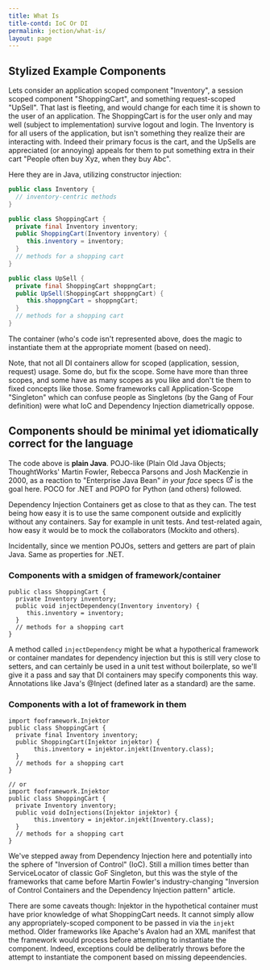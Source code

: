 ```yaml
---
title: What Is
title-contd: IoC Or DI
permalink: jection/what-is/
layout: page
---
```


## Stylized Example Components

Lets consider an application scoped component "Inventory", a session scoped component "ShoppingCart", and something 
request-scoped "UpSell". That last is fleeting, and would change for each time it is shown to the user of an 
application. The ShoppingCart is for the user only and may well (subject to implementation) survive logout and login. 
The Inventory is for all users of the application, but isn't something they realize their are interacting with. Indeed
their primary focus is the cart, and the UpSells are appreciated (or annoying) appeals for them to put something 
extra in their cart "People often buy Xyz, when they buy Abc".

Here they are in Java, utilizing constructor injection:

```java
public class Inventory {
  // inventory-centric methods
} 

public class ShoppingCart {
  private final Inventory inventory;
  public ShoppingCart(Inventory inventory) {
     this.inventory = inventory;
  }
  // methods for a shopping cart 
} 

public class UpSell {
  private final ShoppingCart shoppngCart;
  public UpSell(ShoppingCart shoppngCart) {
     this.shoppngCart = shoppngCart;
  }
  // methods for a shopping cart 
} 
```

The container (who's code isn't represented above, does the magic to instantiate them at the appropriate moment (based on need).

Note, that not all DI containers allow for scoped (application, session, request) usage. Some do, but fix the scope. Some 
have more than three scopes, and some have as many scopes as you like and don't tie them to fixed concepts like those. 
Some frameworks call Application-Scope "Singleton" which can confuse people as Singletons (by the Gang of Four definition)
were what IoC and Dependency Injection diametrically oppose.

## Components should be minimal yet idiomatically correct for the language

The code above is **plain Java**. POJO-like (Plain Old Java Objects; ThoughtWorks' Martin Fowler, Rebecca Parsons and 
Josh MacKenzie in 2000, as a reaction to "Enterprise Java Bean" *in your face* specs <a href="https://en.wikipedia.org/wiki/Plain_old_Java_object"><svg style="display: color=blue; inline-block; width: 1em; height: 1em;" viewbox="0 0 48 48"><path d="M36 24c-1.2 0-2 0.8-2 2v12c0 1.2-0.8 2-2 2h-22c-1.2 0-2-0.8-2-2v-22c0-1.2 0.8-2 2-2h12c1.2 0 2-0.8 2-2s-0.8-2-2-2h-12c-3.4 0-6 2.6-6 6v22c0 3.4 2.6 6 6 6h22c3.4 0 6-2.6 6-6v-12c0-1.2-0.8-2-2-2z"></path><path d="M43.8 5.2c-0.2-0.4-0.6-0.8-1-1-0.2-0.2-0.6-0.2-0.8-0.2h-12c-1.2 0-2 0.8-2 2s0.8 2 2 2h7.2l-18.6 18.6c-0.8 0.8-0.8 2 0 2.8 0.4 0.4 0.8 0.6 1.4 0.6s1-0.2 1.4-0.6l18.6-18.6v7.2c0 1.2 0.8 2 2 2s2-0.8 2-2v-12c0-0.2 0-0.6-0.2-0.8z"></path></svg></a>
is the goal here. POCO for .NET and POPO for Python (and others) followed.

Dependency Injection Containers get as close to that as they can.  The test being how easy it is to use the same component
outside and explicitly without any containers. Say for example in unit tests. And test-related again, how easy it would 
be to mock the collaborators (Mockito and others).

Incidentally, since we mention POJOs, setters and getters are part of plain Java. Same as properties for .NET.

### Components with a smidgen of framework/container

```
public class ShoppingCart {
  private Inventory inventory;
  public void injectDependency(Inventory inventory) {
     this.inventory = inventory;
  }
  // methods for a shopping cart 
} 
```

A method called `injectDependency` might be what a hypotherical framework or container mandates for dependency injection
but this is still very close to setters, and can certainly be used in a unit test without boilerplate, so we'll 
give it a pass and say that DI containers may specify components this way. Annotations like Java's @Inject (defined 
later as a standard) are the same.

### Components with a lot of framework in them

```
import fooframework.Injektor
public class ShoppingCart {
  private final Inventory inventory;
  public ShoppingCart(Injektor injektor) {
       this.inventory = injektor.injekt(Inventory.class);
  }
  // methods for a shopping cart 
} 

// or
import fooframework.Injektor
public class ShoppingCart {
  private Inventory inventory;
  public void doInjections(Injektor injektor) {
       this.inventory = injektor.injekt(Inventory.class);
  }
  // methods for a shopping cart 
} 

```

We've stepped away from Dependency Injection here and potentially into the sphere of "Inversion of Control" (IoC). Still a million 
times better than ServiceLocator of classic GoF Singleton, but this was the style of the frameworks that came before Martin 
Fowler's industry-changing "Inversion of Control Containers and the Dependency Injection pattern" article.

There are some caveats though: Injektor in the hypothetical container must have prior knowledge of what ShoppingCart 
needs. It cannot simply allow any appropriately-scoped component to be passed in via the `injekt` method. Older frameworks like 
Apache's Avalon had an XML manifest that the framework would process before attempting to instantiate the component. 
Indeed, exceptions could be deliberatrly throws before the attempt to instantiate the component based on missing 
depeendencies.  

